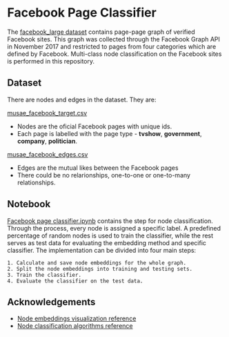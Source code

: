 
# Facebook Page Classifier

The [facebook_large dataset](https://github.com/TimKong21/Facebook-page-classifier/tree/main/facebook_large) contains page-page graph of verified Facebook sites. 
This graph was collected through the Facebook Graph API in November 2017 
and restricted to pages from four categories which are defined by Facebook. 
Multi-class node classification on the Facebook sites is performed in this repository.

## Dataset
There are nodes and edges in the dataset. They are:

[musae_facebook_target.csv](https://raw.githubusercontent.com/TimKong21/Facebook-page-classifier/main/facebook_large/musae_facebook_target.csv)
- Nodes are the oficial Facebook pages with unique ids.
- Each page is labelled with the page type - **tvshow**, **government**, **company**, **politician**.

[musae_facebook_edges.csv](https://raw.githubusercontent.com/TimKong21/Facebook-page-classifier/main/facebook_large/musae_facebook_edges.csv)
- Edges are the mutual likes between the Facebook pages
- There could be no relarionships, one-to-one or one-to-many relationships.

## Notebook
[Facebook page classifier.ipynb](https://github.com/TimKong21/Facebook-page-classifier/blob/main/Facebook%20page%20classifier.ipynb)
contains the step for node classification. Through the process, every node is assigned a specific label. A predefined percentage of random nodes is used to train the classifier, while the rest serves as test data for evaluating the embedding method and specific classifier.
The implementation can be divided into four main steps:

    1. Calculate and save node embeddings for the whole graph.
    2. Split the node embeddings into training and testing sets.
    3. Train the classifier.
    4. Evaluate the classifier on the test data.
## Acknowledgements

 - [Node embeddings visualization reference](https://stellargraph.readthedocs.io/en/stable/demos/node-classification/node2vec-node-classification.html)
 - [Node classification algorithms reference](https://github.com/memgraph/graph-analytics-course/blob/master/lecture-5/node-classification/classifier.py)
  